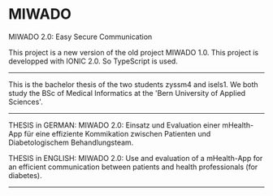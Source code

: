 # MIWADO
MIWADO 2.0: Easy Secure Communication


This project is a new version of the old project MIWADO 1.0.
This project is developped with IONIC 2.0. So TypeScript is used.

------------------------------------------

This is the bachelor thesis of the two students zyssm4 and isels1. We both study the BSc of Medical Informatics at the 'Bern University of Applied Sciences'.

------------------------------------------

THESIS in GERMAN:
MIWADO 2.0: Einsatz und Evaluation einer mHealth-App für eine effiziente Kommikation zwischen Patienten und
Diabetologischem Behandlungsteam.

THESIS in ENGLISH:
MIWADO 2.0: Use and evaluation of a mHealth-App for an efficient communication between patients and health professionals (for diabetes).

------------------------------------------
